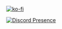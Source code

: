 [![ko-fi](https://ko-fi.com/img/githubbutton_sm.svg)](https://ko-fi.com/dusks)

[![Discord Presence](https://lanyard.cnrad.dev/api/141694467655729152)](https://discord.com/users/141694467655729152)
